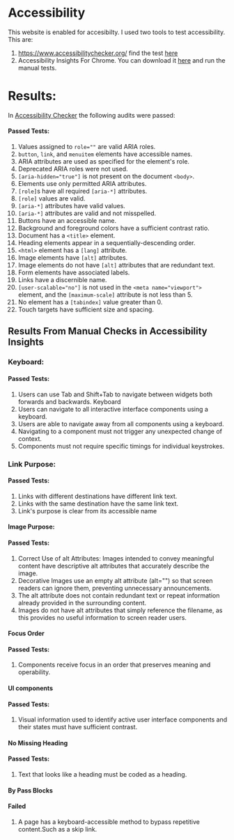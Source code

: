 # Accessibility

This website is enabled for accesibilty. I used two tools to test accessibility. This are:

1. https://www.accessibilitychecker.org/ find the test [here](https://www.accessibilitychecker.org/audit/?website=https%3A%2F%2Fnextjs-tech.vercel.app%2F&flag=ww)
2. Accessibility Insights For Chrome. You can download it [here](https://accessibilityinsights.io/downloads/) and run the manual tests.

# Results:

In [Accessibility Checker](https://www.accessibilitychecker.org/) the following audits were passed:

#### Passed Tests:

1. Values assigned to `role=""` are valid ARIA roles.
2. `button`, `link`, and `menuitem` elements have accessible names.
3. ARIA attributes are used as specified for the element's role.
4. Deprecated ARIA roles were not used.
5. `[aria-hidden="true"]` is not present on the document `<body>`.
6. Elements use only permitted ARIA attributes.
7. `[role]`s have all required `[aria-*]` attributes.
8. `[role]` values are valid.
9. `[aria-*]` attributes have valid values.
10. `[aria-*]` attributes are valid and not misspelled.
11. Buttons have an accessible name.
12. Background and foreground colors have a sufficient contrast ratio.
13. Document has a `<title>` element.
14. Heading elements appear in a sequentially-descending order.
15. `<html>` element has a `[lang]` attribute.
16. Image elements have `[alt]` attributes.
17. Image elements do not have `[alt]` attributes that are redundant text.
18. Form elements have associated labels.
19. Links have a discernible name.
20. `[user-scalable="no"]` is not used in the `<meta name="viewport">` element, and the `[maximum-scale]` attribute is not less than 5.
21. No element has a `[tabindex]` value greater than 0.
22. Touch targets have sufficient size and spacing.

## Results From Manual Checks in Accessibility Insights

### Keyboard:

#### Passed Tests:

1. Users can use Tab and Shift+Tab to navigate between widgets both forwards and backwards.
   Keyboard
2. Users can navigate to all interactive interface components using a keyboard.
3. Users are able to navigate away from all components using a keyboard.
4. Navigating to a component must not trigger any unexpected change of context.
5. Components must not require specific timings for individual keystrokes.

### Link Purpose:

#### Passed Tests:

1. Links with different destinations have different link text.
2. Links with the same destination have the same link text.
3. Link's purpose is clear from its accessible name

#### Image Purpose:

#### Passed Tests:

1. Correct Use of alt Attributes: Images intended to convey meaningful content have descriptive alt attributes that accurately describe the image.
2. Decorative Images use an empty alt attribute (alt="") so that screen readers can ignore them, preventing unnecessary announcements.
3. The alt attribute does not contain redundant text or repeat information already provided in the surrounding content.
4. Images do not have alt attributes that simply reference the filename, as this provides no useful information to screen reader users.

#### Focus Order

#### Passed Tests:

1. Components receive focus in an order that preserves meaning and operability.

#### UI components

#### Passed Tests:

1. Visual information used to identify active user interface components and their states must have sufficient contrast.

#### No Missing Heading

#### Passed Tests:

1. Text that looks like a heading must be coded as a heading.

#### By Pass Blocks

#### Failed

1. A page has a keyboard-accessible method to bypass repetitive content.Such as a skip link.
